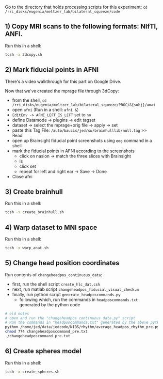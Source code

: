 Go to the directory that holds processing scripts for this experiment:
`cd /rri_disks/eugenia/meltzer_lab/bilateral_squeeze/code`

## 1) Copy MRI scans to the following formats: NIfTI, ANFI.
Run this in a shell:
```bash
tcsh -x 3dcopy.sh
```

## 2) Mark fiducial points in AFNI
There's a video walkthrough for this part on Google Drive.

Now that we've created the mprage file through 3dCopy:
* from the shell, `cd /rri_disks/eugenia/meltzer_lab/bilateral_squeeze/PROC/&{subj}/anat`
* open `afni` (Run in a shell: `afni &`)
* `EditEnv -> AFNI_LEFT_IS_LEFT` set to `no`
* define Datamode -> plugins -> edit tagset
* dataset -> select the mprage+orig file -> apply -> set
* paste this Tag File: `/auto/baucis/jed/sw/brainhulllib/null.tag` >> Read
* open up Brainsight fiducial point screenshots using `eog` command in a shell
* mark the fiducial points in AFNI according to the screenshots
   * click on nasion -> match the three slices with Brainsight
   * ls
   * click set
   * repeat for left and right ear -> Save -> Done
* Close afni

## 3) Create brainhull
Run this in a shell:
```bash
tcsh -x create_brainhull.sh
```

## 4) Warp dataset to MNI space
Run this in a shell:
```bash
tcsh -x warp_anat.sh
```

## 5) Change head position coordinates
Run contents of `changeheadpos_continuous_data`:
* first, run the shell script `create_hlc_dat.csh`
* next, run matlab script `changeheadpos_fiducial_visual_check.m`
* finally, run python script `generate_headposcommands.py`
  * following which, run the commands in `headposcommands.txt` generated by the python code

```bash
# old notes
# open and run the "changeheadpos_continuous_data.py" script
# Run the commands in "headposcommands.txt" generated by the above python code
python /home/jed/data/jedcode/NIBS/rhythm/average_headpos_rhythm_pre.py $workdir
chmod 774 changeheadposcommand_pre.txt
./changeheadposcommand_pre.txt
```

## 6) Create spheres model
Run this in a shell:
```bash
tcsh -x create_spheres.sh
```
